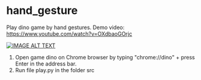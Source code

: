 # hand_gesture
Play dino game by hand gestures.
Demo video: https://www.youtube.com/watch?v=OXdbaoGOrjc

[![IMAGE ALT TEXT](http://img.youtube.com/vi/OXdbaoGOrjc/0.jpg)](http://www.youtube.com/watch?v=OXdbaoGOrjc "Video Title")


1. Open game dino on Chrome browser by typing "chrome://dino" + press Enter in the address bar.
2. Run file play.py in the folder src
